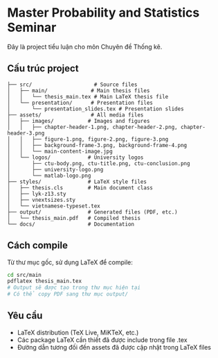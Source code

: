 # Master Probability and Statistics Seminar

Đây là project tiểu luận cho môn Chuyên đề Thống kê.

## Cấu trúc project

```
├── src/                    # Source files
│   ├── main/              # Main thesis files
│   │   └── thesis_main.tex # Main LaTeX thesis file
│   └── presentation/      # Presentation files
│       └── presentation_slides.tex # Presentation slides
├── assets/                # All media files
│   ├── images/           # Images and figures
│   │   ├── chapter-header-1.png, chapter-header-2.png, chapter-header-3.png
│   │   ├── figure-1.png, figure-2.png, figure-3.png
│   │   ├── background-frame-3.png, background-frame-4.png
│   │   └── main-content-image.jpg
│   └── logos/            # University logos
│       ├── ctu-body.png, ctu-title.png, ctu-conclusion.png
│       ├── university-logo.png
│       └── matlab-logo.png
├── styles/               # LaTeX style files
│   ├── thesis.cls        # Main document class
│   ├── lyk-z13.sty
│   ├── vnextsizes.sty
│   └── vietnamese-typeset.tex
├── output/               # Generated files (PDF, etc.)
│   └── thesis_main.pdf   # Compiled thesis
└── docs/                 # Documentation
```

## Cách compile

Từ thư mục gốc, sử dụng LaTeX để compile:

```bash
cd src/main
pdflatex thesis_main.tex
# Output sẽ được tạo trong thư mục hiện tại
# Có thể copy PDF sang thư mục output/
```

## Yêu cầu

- LaTeX distribution (TeX Live, MiKTeX, etc.)
- Các package LaTeX cần thiết đã được include trong file .tex
- Đường dẫn tương đối đến assets đã được cập nhật trong LaTeX files
